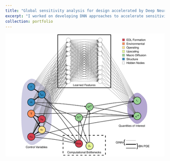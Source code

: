 ```yaml
---
title: "Global sensitivity analysis for design accelerated by Deep Neural Networks (DNNs)"
excerpt: "I worked on developing DNN approaches to accelerate sensitivity studies and uncertainty quantification for design of multiscale systems.<br/><img src='/images/NN.png'>"
collection: portfolio
---
```


<img src='/images/GINN.png'>  